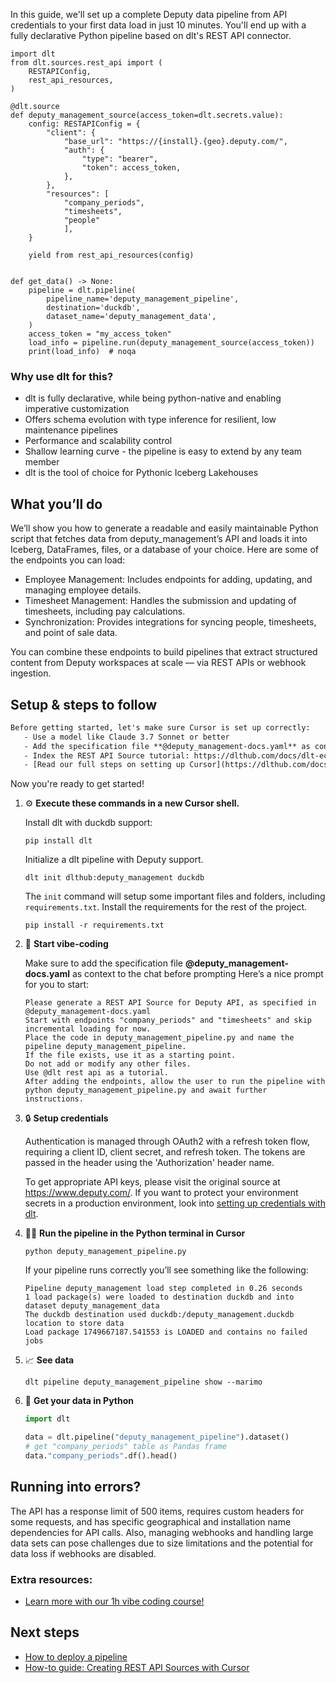 In this guide, we'll set up a complete Deputy data pipeline from API credentials to your first data load in just 10 minutes. You'll end up with a fully declarative Python pipeline based on dlt's REST API connector.

```python-outcome
import dlt
from dlt.sources.rest_api import (
    RESTAPIConfig,
    rest_api_resources,
)

@dlt.source
def deputy_management_source(access_token=dlt.secrets.value):
    config: RESTAPIConfig = {
        "client": {
            "base_url": "https://{install}.{geo}.deputy.com/",
            "auth": {
                "type": "bearer",
                "token": access_token,
            },
        },
        "resources": [
            "company_periods",
            "timesheets",
            "people"
            ],
    }

    yield from rest_api_resources(config)


def get_data() -> None:
    pipeline = dlt.pipeline(
        pipeline_name='deputy_management_pipeline',
        destination='duckdb',
        dataset_name='deputy_management_data', 
    )
    access_token = "my_access_token"
    load_info = pipeline.run(deputy_management_source(access_token))
    print(load_info)  # noqa
```

### Why use dlt for this?

- dlt is fully declarative, while being python-native and enabling imperative customization
- Offers schema evolution with type inference for resilient, low maintenance pipelines
- Performance and scalability control
- Shallow learning curve - the pipeline is easy to extend by any team member
- dlt is the tool of choice for Pythonic Iceberg Lakehouses

## What you’ll do

We’ll show you how to generate a readable and easily maintainable Python script that fetches data from deputy_management’s API and loads it into Iceberg, DataFrames, files, or a database of your choice. Here are some of the endpoints you can load:

- Employee Management: Includes endpoints for adding, updating, and managing employee details.
- Timesheet Management: Handles the submission and updating of timesheets, including pay calculations.
- Synchronization: Provides integrations for syncing people, timesheets, and point of sale data.

You can combine these endpoints to build pipelines that extract structured content from Deputy workspaces at scale — via REST APIs or webhook ingestion.

## Setup & steps to follow

```default
Before getting started, let's make sure Cursor is set up correctly:
   - Use a model like Claude 3.7 Sonnet or better
   - Add the specification file **@deputy_management-docs.yaml** as context
   - Index the REST API Source tutorial: https://dlthub.com/docs/dlt-ecosystem/verified-sources/rest_api/ and add it to context as **@dlt rest api**
   - [Read our full steps on setting up Cursor](https://dlthub.com/docs/dlt-ecosystem/llm-tooling/cursor-restapi#23-configuring-cursor-with-documentation)
```

Now you're ready to get started! 

1. ⚙️ **Execute these commands in a new Cursor shell.**
    
    Install dlt with duckdb support:
    ```shell
    pip install dlt
    ```

    Initialize a dlt pipeline with Deputy support.
    ```shell
    dlt init dlthub:deputy_management duckdb
    ```

    The `init` command will setup some important files and folders, including `requirements.txt`. Install the requirements for the rest of the project.
    ```shell
    pip install -r requirements.txt
    ```
    
2. 🤠 **Start vibe-coding**
    
    Make sure to add the specification file **@deputy_management-docs.yaml** as context to the chat before prompting
    Here’s a nice prompt for you to start: 
    
    ```prompt
    Please generate a REST API Source for Deputy API, as specified in @deputy_management-docs.yaml 
    Start with endpoints "company_periods" and "timesheets" and skip incremental loading for now. 
    Place the code in deputy_management_pipeline.py and name the pipeline deputy_management_pipeline. 
    If the file exists, use it as a starting point. 
    Do not add or modify any other files. 
    Use @dlt rest api as a tutorial. 
    After adding the endpoints, allow the user to run the pipeline with python deputy_management_pipeline.py and await further instructions.
    ```

    
3. 🔒 **Setup credentials** 
    
    Authentication is managed through OAuth2 with a refresh token flow, requiring a client ID, client secret, and refresh token. The tokens are passed in the header using the 'Authorization' header name.
    
    To get appropriate API keys, please visit the original source at https://www.deputy.com/.
    If you want to protect your environment secrets in a production environment, look into [setting up credentials with dlt](https://dlthub.com/docs/walkthroughs/add_credentials).
    
4. 🏃‍♀️ **Run the pipeline in the Python terminal in Cursor**
    
    ```shell
    python deputy_management_pipeline.py
    ```
    
    If your pipeline runs correctly you’ll see something like the following:
    
    ```shell
    Pipeline deputy_management load step completed in 0.26 seconds
    1 load package(s) were loaded to destination duckdb and into dataset deputy_management_data
    The duckdb destination used duckdb:/deputy_management.duckdb location to store data
    Load package 1749667187.541553 is LOADED and contains no failed jobs
    ```
    
5. 📈 **See data**
    
    ```shell
    dlt pipeline deputy_management_pipeline show --marimo
    ```
    
6. 🐍 **Get your data in Python**
    
    ```python
    import dlt

   data = dlt.pipeline("deputy_management_pipeline").dataset()
   # get "company_periods" table as Pandas frame
   data."company_periods".df().head()
    ```

## Running into errors?

The API has a response limit of 500 items, requires custom headers for some requests, and has specific geographical and installation name dependencies for API calls. Also, managing webhooks and handling large data sets can pose challenges due to size limitations and the potential for data loss if webhooks are disabled.

### Extra resources:

- [Learn more with our 1h vibe coding course!](https://www.youtube.com/watch?v=GGid70rnJuM)

## Next steps

- [How to deploy a pipeline](https://dlthub.com/docs/walkthroughs/deploy-a-pipeline)
- [How-to guide: Creating REST API Sources with Cursor](https://dlthub.com/docs/dlt-ecosystem/llm-tooling/cursor-restapi)